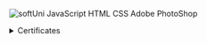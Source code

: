 ![softUni](https://user-images.githubusercontent.com/86298268/129677748-bb35591b-c25a-4249-b0ea-aeb34700752d.png)
JavaScript 
HTML
CSS
Adobe PhotoShop




<details>
  <summary>Certificates</summary>

  |                       Course:                      |                     Information:                 |
  | ---------------------------------------------------| ------------------------------------------------ |
  | Programming Basics with JavaScript - February 2021 | Issue date: 23/03/2021 Grade: 5.99 (out of 6.00) |
  
 
  # https://user-images.githubusercontent.com/86298268/129679419-0b024c0f-46b4-4063-9080-aa826c136cc8.jpg
  

 
</details>
